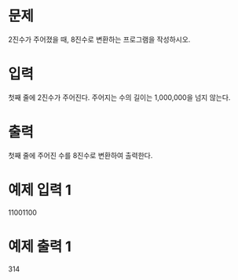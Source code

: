 # 문제
2진수가 주어졌을 때, 8진수로 변환하는 프로그램을 작성하시오.

# 입력
첫째 줄에 2진수가 주어진다. 주어지는 수의 길이는 1,000,000을 넘지 않는다.

# 출력
첫째 줄에 주어진 수를 8진수로 변환하여 출력한다.

# 예제 입력 1 
11001100
# 예제 출력 1 
314
